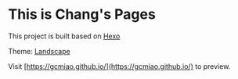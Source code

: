 # This is Chang's Pages

This project is built based on [Hexo](https://hexo.io/)

Theme: [Landscape](https://github.com/hexojs/hexo-theme-landscape)

Visit [https://gcmiao.github.io/](https://gcmiao.github.io/) to preview.
